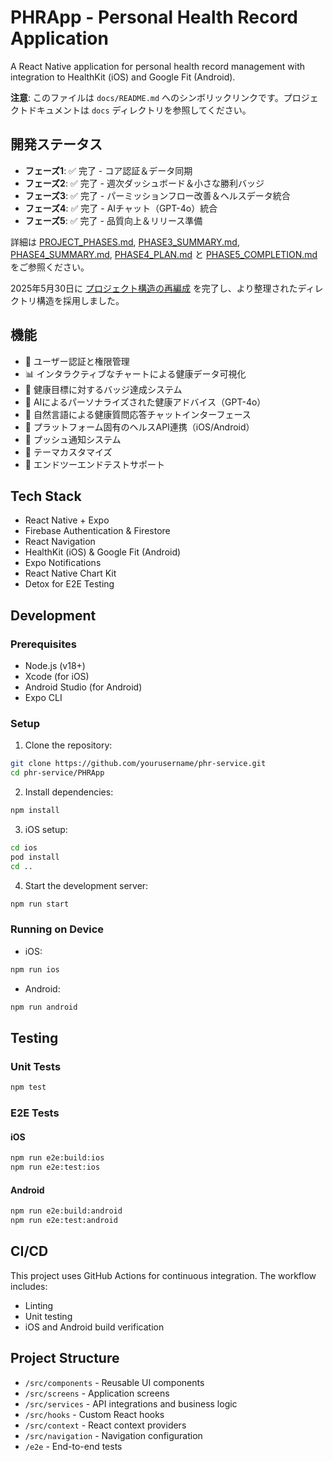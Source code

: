 # PHRApp - Personal Health Record Application

A React Native application for personal health record management with integration to HealthKit (iOS) and Google Fit (Android).

**注意**: このファイルは `docs/README.md` へのシンボリックリンクです。プロジェクトドキュメントは `docs` ディレクトリを参照してください。

## 開発ステータス

- **フェーズ1**: ✅ 完了 - コア認証＆データ同期
- **フェーズ2**: ✅ 完了 - 週次ダッシュボード＆小さな勝利バッジ
- **フェーズ3**: ✅ 完了 - パーミッションフロー改善＆ヘルスデータ統合
- **フェーズ4**: ✅ 完了 - AIチャット（GPT-4o）統合
- **フェーズ5**: ✅ 完了 - 品質向上＆リリース準備

詳細は [PROJECT_PHASES.md](./PROJECT_PHASES.md), [PHASE3_SUMMARY.md](./PHASE3_SUMMARY.md), 
[PHASE4_SUMMARY.md](./PHASE4_SUMMARY.md), [PHASE4_PLAN.md](./PHASE4_PLAN.md) と [PHASE5_COMPLETION.md](./PHASE5_COMPLETION.md) をご参照ください。

2025年5月30日に [プロジェクト構造の再編成](./PROJECT_REORGANIZATION.md) を完了し、より整理されたディレクトリ構造を採用しました。

## 機能

- 🔐 ユーザー認証と権限管理
- 📊 インタラクティブなチャートによる健康データ可視化
- 🏅 健康目標に対するバッジ達成システム
- 🤖 AIによるパーソナライズされた健康アドバイス（GPT-4o）
- 💬 自然言語による健康質問応答チャットインターフェース
- 📱 プラットフォーム固有のヘルスAPI連携（iOS/Android）
- 🔔 プッシュ通知システム
- 🎨 テーマカスタマイズ
- 🧪 エンドツーエンドテストサポート

## Tech Stack

- React Native + Expo
- Firebase Authentication & Firestore
- React Navigation
- HealthKit (iOS) & Google Fit (Android)
- Expo Notifications
- React Native Chart Kit
- Detox for E2E Testing

## Development

### Prerequisites

- Node.js (v18+)
- Xcode (for iOS)
- Android Studio (for Android)
- Expo CLI

### Setup

1. Clone the repository:
```bash
git clone https://github.com/yourusername/phr-service.git
cd phr-service/PHRApp
```

2. Install dependencies:
```bash
npm install
```

3. iOS setup:
```bash
cd ios
pod install
cd ..
```

4. Start the development server:
```bash
npm run start
```

### Running on Device

- iOS:
```bash
npm run ios
```

- Android:
```bash
npm run android
```

## Testing

### Unit Tests

```bash
npm test
```

### E2E Tests

#### iOS
```bash
npm run e2e:build:ios
npm run e2e:test:ios
```

#### Android
```bash
npm run e2e:build:android
npm run e2e:test:android
```

## CI/CD

This project uses GitHub Actions for continuous integration. The workflow includes:

- Linting
- Unit testing
- iOS and Android build verification

## Project Structure

- `/src/components` - Reusable UI components
- `/src/screens` - Application screens
- `/src/services` - API integrations and business logic
- `/src/hooks` - Custom React hooks
- `/src/context` - React context providers
- `/src/navigation` - Navigation configuration
- `/e2e` - End-to-end tests
